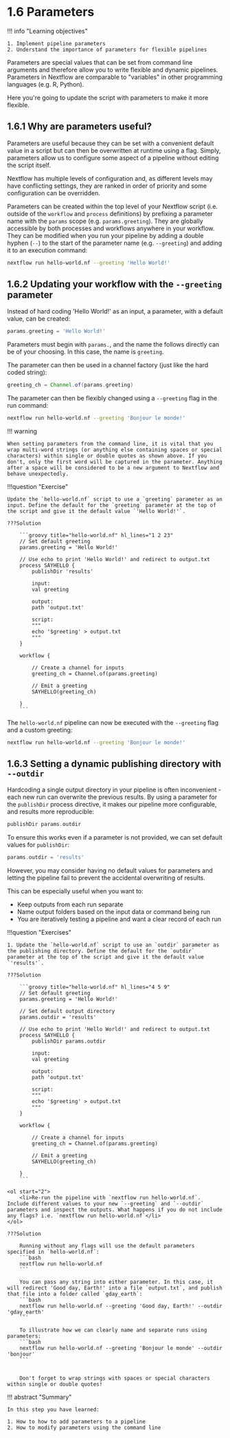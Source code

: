 # 1.6 Parameters

!!! info "Learning objectives"

    1. Implement pipeline parameters
    2. Understand the importance of parameters for flexible pipelines

Parameters are special values that can be set from command line arguments and therefore allow you to write flexible and dynamic pipelines. Parameters in Nextflow are comparable to "variables" in other programming languages (e.g. R, Python).

Here you're going to update the script with parameters to make it more flexible.

## 1.6.1 Why are parameters useful?

Parameters are useful because they can be set with a convenient default value in a script but can then be overwritten at runtime using a flag. Simply, parameters allow us to configure some aspect of a pipeline without editing the script itself.

Nextflow has multiple levels of configuration and, as different levels may have conflicting settings, they are ranked in order of priority and some configuration can be overridden.

Parameters can be created within the top level of your Nextflow script (i.e. outside of the `workflow` and `process` definitions) by prefixing a parameter name with the `params` scope (e.g. `params.greeting`). They are globally accessible by both processes and workflows anywhere in your workflow. They can be modified when you run your pipeline by adding a double hyphen (`--`) to the start of the parameter name (e.g. `--greeting`) and adding it to an execution command:

```bash
nextflow run hello-world.nf --greeting 'Hello World!'
```

## 1.6.2 Updating your workflow with the `--greeting` parameter

Instead of hard coding 'Hello World!' as an input, a parameter, with a default value, can be created:

```groovy
params.greeting = 'Hello World!'
```

Parameters must begin with `params.`, and the name the follows directly can be of your choosing.
In this case, the name is `greeting`.

The parameter can then be used in a channel factory (just like the hard coded string):

```groovy
greeting_ch = Channel.of(params.greeting)
```

The parameter can then be flexibly changed using a `--greeting` flag in the run command:

```bash
nextflow run hello-world.nf --greeting 'Bonjour le monde!'
```

!!! warning

    When setting parameters from the command line, it is vital that you wrap multi-word strings (or anything else containing spaces or special characters) within single or double quotes as shown above. If you don't, only the first word will be captured in the parameter. Anything after a space will be considered to be a new argument to Nextflow and behave unexpectedly.

!!!question "Exercise"

    Update the `hello-world.nf` script to use a `greeting` parameter as an input. Define the default for the `greeting` parameter at the top of the script and give it the default value `'Hello World!'`.

    ???Solution

        ```groovy title="hello-world.nf" hl_lines="1 2 23"
        // Set default greeting
        params.greeting = 'Hello World!'

        // Use echo to print 'Hello World!' and redirect to output.txt
        process SAYHELLO {
            publishDir 'results'

            input:
            val greeting

            output:
            path 'output.txt'

            script:
            """
            echo '$greeting' > output.txt
            """
        }

        workflow {

            // Create a channel for inputs
            greeting_ch = Channel.of(params.greeting)

            // Emit a greeting
            SAYHELLO(greeting_ch)

        }
        ```

The `hello-world.nf` pipeline can now be executed with the `--greeting` flag and a custom greeting:

```bash
nextflow run hello-world.nf --greeting 'Bonjour le monde!'
```

## 1.6.3 Setting a dynamic publishing directory with `--outdir`

Hardcoding a single output directory in your pipeline is often inconvenient -
each new run can overwrite the previous results. By using a parameter for the `publishDir`
process directive, it makes our pipeline more configurable, and results more reproducible:

```groovy
publishDir params.outdir
```

To ensure this works even if a parameter is not provided, we can set default values
for `publishDir`:

```groovy
params.outdir = 'results'
```

However, you may consider having no default values for parameters and letting the pipeline fail to prevent the accidental overwriting of results.

This can be especially useful when you want to:

- Keep outputs from each run separate
- Name output folders based on the input data or command being run
- You are iteratively testing a pipeline and want a clear record of each run

!!!question "Exercises"

    1. Update the `hello-world.nf` script to use an `outdir` parameter as the publishing directory. Define the default for the `outdir` parameter at the top of the script and give it the default value `'results'`.

    ???Solution

        ```groovy title="hello-world.nf" hl_lines="4 5 9"
        // Set default greeting
        params.greeting = 'Hello World!'

        // Set default output directory
        params.outdir = 'results'

        // Use echo to print 'Hello World!' and redirect to output.txt
        process SAYHELLO {
            publishDir params.outdir

            input:
            val greeting

            output:
            path 'output.txt'

            script:
            """
            echo '$greeting' > output.txt
            """
        }

        workflow {

            // Create a channel for inputs
            greeting_ch = Channel.of(params.greeting)

            // Emit a greeting
            SAYHELLO(greeting_ch)

        }
        ```

    <ol start="2">
        <li>Re-run the pipeline with `nextflow run hello-world.nf`. Include different values to your new `--greeting` and `--outdir` parameters and inspect the outputs. What happens if you do not include any flags? i.e. `nextflow run hello-world.nf`</li>
    </ol>

    ???Solution

        Running without any flags will use the default parameters specified in `hello-world.nf`:
        ```bash
        nextflow run hello-world.nf
        ```

        You can pass any string into either parameter. In this case, it will redirect 'Good day, Earth!' into a file `output.txt`, and publish that file into a folder called `gday_earth`:
        ```bash
        nextflow run hello-world.nf --greeting 'Good day, Earth!' --outdir 'gday_earth'
        ```

        To illustrate how we can clearly name and separate runs using parameters:
        ```bash
        nextflow run hello-world.nf --greeting 'Bonjour le monde' --outdir 'bonjour'
        ```


        Don't forget to wrap strings with spaces or special characters within single or double quotes!

!!! abstract "Summary"

    In this step you have learned:

    1. How to how to add parameters to a pipeline
    2. How to modify parameters using the command line
